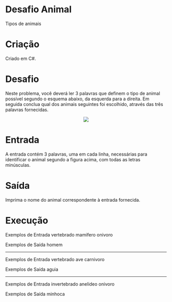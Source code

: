 # Desafio Animal

Tipos de animais

# Criação

Criado em C#.

# Desafio

Neste problema, você deverá ler 3 palavras que definem o tipo de animal possível segundo o esquema abaixo, da esquerda para a direita. Em seguida conclua qual dos animais seguintes foi escolhido, através das três palavras fornecidas.

<p align="center">
<img src="/animal.png">
</p>

# Entrada

A entrada contém 3 palavras, uma em cada linha, necessárias para identificar o animal segundo a figura acima, com todas as letras minúsculas.

# Saída

Imprima o nome do animal correspondente à entrada fornecida.

# Execução

Exemplos de Entrada
vertebrado
mamifero
onivoro

Exemplos de Saída
homem

---

Exemplos de Entrada
vertebrado
ave
carnivoro

Exemplos de Saída
aguia

---

Exemplos de Entrada
invertebrado
anelideo
onivoro

Exemplos de Saída
minhoca

